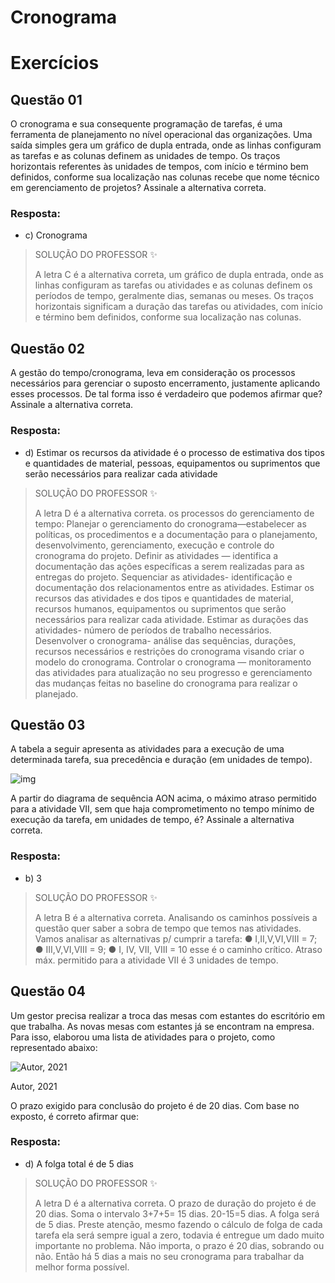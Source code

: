 # Cronograma

# Exercícios


## Questão 01
O cronograma e sua consequente programação de tarefas, é uma ferramenta de planejamento no nível operacional das organizações. Uma saída simples gera um gráfico de dupla entrada, onde as linhas configuram as tarefas e as colunas definem as unidades de tempo. Os traços horizontais referentes às unidades de tempos, com início e término bem definidos, conforme sua localização nas colunas recebe que nome técnico em gerenciamento de projetos? Assinale a alternativa correta.

### Resposta:
- c) Cronograma

> SOLUÇÃO DO PROFESSOR ✨
>
> A letra C é a alternativa correta, um gráfico de dupla entrada, onde as linhas configuram as tarefas ou atividades e as colunas definem os períodos de tempo, geralmente dias, semanas ou meses. Os traços horizontais significam a duração das tarefas ou atividades, com início e término bem definidos, conforme sua localização nas colunas.


## Questão 02
A gestão do tempo/cronograma, leva em consideração os processos necessários para gerenciar o suposto encerramento, justamente aplicando esses processos. De tal forma isso é verdadeiro que podemos afirmar que? Assinale a alternativa correta.

### Resposta:
- d) Estimar os recursos da atividade é o processo de estimativa dos tipos e quantidades de material, pessoas, equipamentos ou suprimentos que serão necessários para realizar cada atividade

> SOLUÇÃO DO PROFESSOR ✨
>
> A letra D é a alternativa correta. os processos do gerenciamento de tempo: Planejar o gerenciamento do cronograma—estabelecer as políticas, os procedimentos e a documentação para o planejamento, desenvolvimento, gerenciamento, execução e controle do cronograma do projeto. Definir as atividades — identifica a documentação das ações específicas a serem realizadas para as entregas do projeto. Sequenciar as atividades- identificação e documentação dos relacionamentos entre as atividades. Estimar os recursos das atividades e dos tipos e quantidades de material, recursos humanos, equipamentos ou suprimentos que serão necessários para realizar cada atividade. Estimar as durações das atividades- número de períodos de trabalho necessários. Desenvolver o cronograma- análise das sequências, durações, recursos necessários e restrições do cronograma visando criar o modelo do cronograma. Controlar o cronograma — monitoramento das atividades para atualização no seu progresso e gerenciamento das mudanças feitas no baseline do cronograma para realizar o planejado.


## Questão 03
A tabela a seguir apresenta as atividades para a execução de uma determinada tarefa, sua precedência e duração (em unidades de tempo).

![img](https://paperx-dex-assets.s3.sa-east-1.amazonaws.com/images/1639582023866-vZtTgQWNnG.png)

A partir do diagrama de sequência AON acima, o máximo atraso permitido para a atividade VII, sem que haja comprometimento no tempo mínimo de execução da tarefa, em unidades de tempo, é? Assinale a alternativa correta.

### Resposta:
- b) 3

> SOLUÇÃO DO PROFESSOR ✨
>
> A letra B é a alternativa correta. Analisando os caminhos possíveis a questão quer saber a sobra de tempo que temos nas atividades. Vamos analisar as alternativas p/ cumprir a tarefa:
> ● I,II,V,VI,VIII = 7;
> ● III,V,VI,VIII = 9;
> ● I, IV, VII, VIII = 10 esse é o caminho crítico.
> Atraso máx. permitido para a atividade VII é 3 unidades de tempo.


## Questão 04
Um gestor precisa realizar a troca das mesas com estantes do escritório em que trabalha. As novas mesas com estantes já se encontram na empresa. Para isso, elaborou uma lista de atividades para o projeto, como representado abaixo:

![Autor, 2021](https://paperx-dex-assets.s3.sa-east-1.amazonaws.com/images/1639582097790-Nzc07FYkKH.png)

Autor, 2021

O prazo exigido para conclusão do projeto é de 20 dias.
Com base no exposto, é correto afirmar que:

### Resposta:
- d) A folga total é de 5 dias

> SOLUÇÃO DO PROFESSOR ✨
>
> A letra D é a alternativa correta. O prazo de duração do projeto é de 20 dias. Soma o intervalo 3+7+5= 15 dias. 20-15=5 dias. A folga será de 5 dias. Preste atenção, mesmo fazendo o cálculo de folga de cada tarefa ela será sempre igual a zero, todavia é entregue um dado muito importante no problema. Não importa, o prazo é 20 dias, sobrando ou não. Então há 5 dias a mais no seu cronograma para trabalhar da melhor forma possível.

